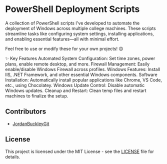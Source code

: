 # PowerShell Deployment Scripts

A collection of PowerShell scripts I've developed to automate the deployment of Windows across multiple college machines. These scripts streamline tasks like configuring system settings, installing applications, and enabling essential features—all with minimal effort.

Feel free to use or modify these for your own projects! 😊

✨ Key Features
Automated System Configuration: Set time zones, power plans, enable remote desktop, and more.
Firewall Management: Easily enable/disable Windows Firewall across profiles.
Windows Features: Install IIS, .NET Framework, and other essential Windows components.
Software Installation: Automatically install popular applications like Chrome, VS Code, etc., using Chocolatey.
Windows Update Control: Disable automatic Windows updates.
Cleanup and Restart: Clean temp files and restart machines to finalize the setup.

## Contributors
- [JordanBuckleyGit](https://github.com/JordanBuckleyGit)

## License
This project is licensed under the MIT License - see the [LICENSE](LICENSE) file for details.